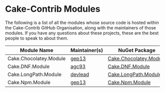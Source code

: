 # Cake-Contrib Modules

The following is a list of all the modules whose source code is hosted within the Cake-Contrib GitHub Organisation, along with the maintainers of those modules. If you have any questions about these projects, these are the best people to speak to about them.

| Module Name                   | Maintainer(s)                                       | NuGet Package                                                                                  | GitHub Repo                                                                                    |
|-------------------------------|-----------------------------------------------------|------------------------------------------------------------------------------------------------|------------------------------------------------------------------------------------------------|
| Cake.Chocolatey.Module        | [gep13](https://github.com/gep13)                   | [Cake.Chocolatey.Module](https://www.nuget.org/packages/Cake.Chocolatey.Module/)               | [Cake.Chocolatey.Module](https://github.com/cake-contrib/cake.Chocolatey.Module)               |
| Cake.DNF.Module               | [agc93](https://github.com/agc93)                   | [Cake.DNF.Module](https://www.nuget.org/packages/Cake.DNF.Module/)                             | [Cake.DNF.Module](https://github.com/cake-contrib/cake.DNF.Module)                             |
| Cake.LongPath.Module          | [devlead](https://github.com/devlead)               | [Cake.LongPath.Module](https://www.nuget.org/packages/Cake.LongPath.Module/)                   | [Cake.LongPath.Module](https://github.com/cake-contrib/cake.LongPath.Module)                   |
| Cake.Npm.Module               | [gep13](https://github.com/gep13)                   | [Cake.Npm.Module](https://www.nuget.org/packages/Cake.Npm.Module/)                             | [Cake.Npm.Module](https://github.com/cake-contrib/cake.Npm.Module)                             |
